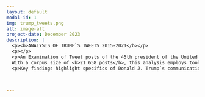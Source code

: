 ```yaml
---
layout: default
modal-id: 1
img: trump_tweets.png
alt: image-alt
project-date: December 2023
description: |
  <p><b>ANALYSIS OF TRUMP`S TWEETS 2015-2021</b></p>
  <p></p>
  <p>An Examination of Tweet posts of the 45th president of the United States Donald J. Trump from <b>2015 to January 2021</b>.
  With a corpus size of <b>21 658 posts</b>, this analysis employs tools such as <b>Scrapy</b> for web scraping, <b>Pandas</b> and <b>Numpy</b> for data manipulation, and <b>NLTK, spaCy, and Matplotlib</b> for natural language processing and data visualization.</p>
  <p>Key findings highlight specifics of Donald J. Trump`s communication style, the main topics, countries and people he discussed in this period. Click the link below to check for more.</p>

    
    
---
```

